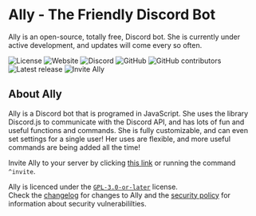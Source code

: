 # Ally - The Friendly Discord Bot

Ally is an open-source, totally free, Discord bot.  She is currently under
active development, and updates will come every so often.

![License](https://img.shields.io/github/license/allydiscord/ally)
![Website](https://img.shields.io/badge/website-allydiscord.github.io-informational?link=https://allydiscord.github.io)
![Discord](https://img.shields.io/discord/457326122066116609?color=7289da&label=discord%20server&logo=discord&link=https://discord.gg/dbXzRek)
![GitHub](https://img.shields.io/badge/source-github.com/allydiscord/ally-lightgrey?logo=github&link=https://github.com/allydiscord/ally)
![GitHub contributors](https://img.shields.io/github/contributors/allydiscord/ally?color=informational&logo=github)
![Latest release](https://img.shields.io/github/v/release/allydiscord/ally?label=latest%20release&logo=github&link=https://github.com/allydiscord/ally/releases)
![Invite Ally](https://img.shields.io/badge/invite-to_your_server-blue?link=https://discord.com/oauth2/authorize?scope=bot&client_id=643094405514919956&permissions=468741718)

## About Ally

Ally is a Discord bot that is programed in JavaScript.  She uses the library
Discord.js to communicate with the Discord API, and has lots of fun and
useful functions and commands.  She is fully customizable, and can even set
settings for a single user!  Her uses are flexible, and more useful commands
are being added all the time!

Invite Ally to your server by clicking [this link](todo) or running the
command `^invite`.

Ally is licenced under the [`GPL-3.0-or-later`](./LICENSE.txt) license.  
Check the [changelog](./CHANGELOG.md) for changes to Ally and the
[security policy](./SECURITY.md) for information about security
vulnerabililties.
